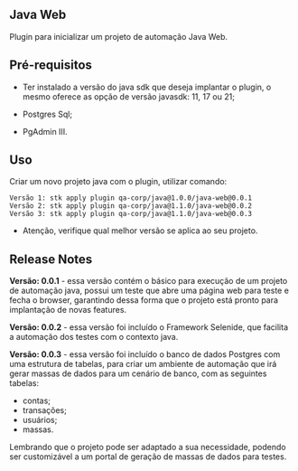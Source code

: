 <!-- 
******************************************

- ESTE É APENAS UM EXEMPLO DE COMO PREENCHER A DOCUMENTAÇÃO DO SEU CONTEUDO. 

- PREENCHA O TEMPLATE COM AS INFORMAÇÕES DO SEU CONTEUDO PARA QUE OUTROS USUÁRIO CONSIGAM UTILIZÁ-LO. ESSA DOCUMENTAÇÃO SERÁ EXPOSTA NA PÁGINA DO CONTEUDO NO PORTAL DA STACKSPOT. 

******************************************
-->

## Java Web

Plugin para inicializar um projeto de automação Java Web.

## Pré-requisitos

* Ter instalado a versão do java sdk que deseja implantar o plugin, o mesmo oferece as opção de versão javasdk: 11, 17 ou 21;

* Postgres Sql;
* PgAdmin III.

## Uso

Criar um novo projeto java com o plugin, utilizar comando:

```
Versão 1: stk apply plugin qa-corp/java@1.0.0/java-web@0.0.1
Versão 2: stk apply plugin qa-corp/java@1.1.0/java-web@0.0.2
Versão 3: stk apply plugin qa-corp/java@1.1.0/java-web@0.0.3
```

* Atenção, verifique qual melhor versão se aplica ao seu projeto.

## Release Notes

**Versão: 0.0.1** - essa versão contém o básico para execução de um projeto de automação java, possui um teste que abre uma página web para teste e fecha o browser, garantindo dessa forma que o projeto está pronto para implantação de novas features.

**Versão: 0.0.2** - essa versão foi incluído o Framework Selenide, que facilita a automação dos testes com o contexto java.

**Versão: 0.0.3** - essa versão foi incluído o banco de dados Postgres com uma estrutura de tabelas, para criar um ambiente de automação que irá gerar massas de dados para um cenário de banco, com as seguintes tabelas:

- contas;
- transações;
- usuários;
- massas.

Lembrando que o projeto pode ser adaptado a sua necessidade, podendo ser customizável a um portal de geração de massas de dados para testes.
